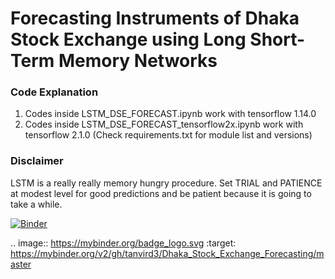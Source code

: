 # Forecasting Instruments of Dhaka Stock Exchange using Long Short-Term Memory Networks

### Code Explanation
1. Codes inside LSTM_DSE_FORECAST.ipynb work with tensorflow 1.14.0
2. Codes inside LSTM_DSE_FORECAST_tensorflow2x.ipynb work with tensorflow 2.1.0 (Check requirements.txt for module list and versions)

### Disclaimer
LSTM is a really really memory hungry procedure. Set TRIAL and PATIENCE at modest level for good predictions and be patient because it is going to take a while. 

[![Binder](https://mybinder.org/badge_logo.svg)](https://mybinder.org/v2/gh/tanvird3/Dhaka_Stock_Exchange_Forecasting/master)

.. image:: https://mybinder.org/badge_logo.svg
 :target: https://mybinder.org/v2/gh/tanvird3/Dhaka_Stock_Exchange_Forecasting/master